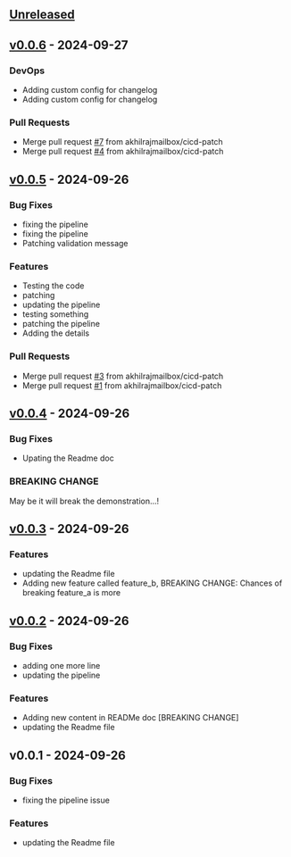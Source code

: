 <a name="unreleased"></a>
## [Unreleased]


<a name="v0.0.6"></a>
## [v0.0.6] - 2024-09-27
### DevOps
- Adding custom config for changelog
- Adding custom config for changelog

### Pull Requests
- Merge pull request [#7](https://github.com/akhilrajmailbox/git-chglog-pipeline/issues/7) from akhilrajmailbox/cicd-patch
- Merge pull request [#4](https://github.com/akhilrajmailbox/git-chglog-pipeline/issues/4) from akhilrajmailbox/cicd-patch


<a name="v0.0.5"></a>
## [v0.0.5] - 2024-09-26
### Bug Fixes
- fixing the pipeline
- fixing the pipeline
- Patching validation message

### Features
- Testing the code
- patching
- updating the pipeline
- testing something
- patching the pipeline
- Adding the details

### Pull Requests
- Merge pull request [#3](https://github.com/akhilrajmailbox/git-chglog-pipeline/issues/3) from akhilrajmailbox/cicd-patch
- Merge pull request [#1](https://github.com/akhilrajmailbox/git-chglog-pipeline/issues/1) from akhilrajmailbox/cicd-patch


<a name="v0.0.4"></a>
## [v0.0.4] - 2024-09-26
### Bug Fixes
- Upating the Readme doc

### BREAKING CHANGE

May be it will break the demonstration...!


<a name="v0.0.3"></a>
## [v0.0.3] - 2024-09-26
### Features
- updating the Readme file
- Adding new feature called feature_b, BREAKING CHANGE: Chances of breaking feature_a is more


<a name="v0.0.2"></a>
## [v0.0.2] - 2024-09-26
### Bug Fixes
- adding one more line
- updating the pipeline

### Features
- Adding new content in READMe doc [BREAKING CHANGE]
- updating the Readme file


<a name="v0.0.1"></a>
## v0.0.1 - 2024-09-26
### Bug Fixes
- fixing the pipeline issue

### Features
- updating the Readme file


[Unreleased]: https://github.com/akhilrajmailbox/git-chglog-pipeline/compare/v0.0.6...HEAD
[v0.0.6]: https://github.com/akhilrajmailbox/git-chglog-pipeline/compare/v0.0.5...v0.0.6
[v0.0.5]: https://github.com/akhilrajmailbox/git-chglog-pipeline/compare/v0.0.4...v0.0.5
[v0.0.4]: https://github.com/akhilrajmailbox/git-chglog-pipeline/compare/v0.0.3...v0.0.4
[v0.0.3]: https://github.com/akhilrajmailbox/git-chglog-pipeline/compare/v0.0.2...v0.0.3
[v0.0.2]: https://github.com/akhilrajmailbox/git-chglog-pipeline/compare/v0.0.1...v0.0.2

